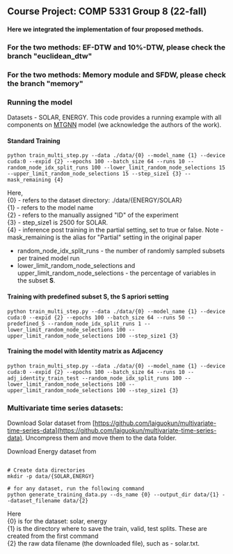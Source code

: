 ##  Course Project: COMP 5331 Group 8 (22-fall)

#### Here we integrated the implementation of four proposed methods.

### For the two methods: EF-DTW and 10%-DTW, please check the branch "euclidean_dtw"

### For the two methods: Memory module and SFDW, please check the branch "memory"


### Running the model

Datasets - SOLAR, ENERGY. This code provides a running example with all components on [MTGNN](https://github.com/nnzhan/MTGNN) model (we acknowledge the authors of the work).

#### Standard Training
```
python train_multi_step.py --data ./data/{0} --model_name {1} --device cuda:0 --expid {2} --epochs 100 --batch_size 64 --runs 10 --random_node_idx_split_runs 100 --lower_limit_random_node_selections 15 --upper_limit_random_node_selections 15 --step_size1 {3} --mask_remaining {4}
```
Here, <br />
{0} - refers to the dataset directory: ./data/{ENERGY/SOLAR} <br />
{1} - refers to the model name <br />
{2} - refers to the manually assigned "ID" of the experiment  <br />
{3} - step_size1 is 2500 for SOLAR. <br />
{4} - inference post training in the partial setting, set to true or false. Note - mask_remaining is the alias for "Partial" setting in the original paper
* random_node_idx_split_runs - the number of randomly sampled subsets per trained model run
* lower_limit_random_node_selections and upper_limit_random_node_selections - the percentage of variables in the subset **S**.


#### Training with predefined subset S, the S apriori setting
```
python train_multi_step.py --data ./data/{0} --model_name {1} --device cuda:0 --expid {2} --epochs 100 --batch_size 64 --runs 50 --predefined_S --random_node_idx_split_runs 1 --lower_limit_random_node_selections 100 --upper_limit_random_node_selections 100 --step_size1 {3}
```


#### Training the model with Identity matrix as Adjacency
```
python train_multi_step.py --data ./data/{0} --model_name {1} --device cuda:0 --expid {2} --epochs 100 --batch_size 64 --runs 10 --adj_identity_train_test --random_node_idx_split_runs 100 --lower_limit_random_node_selections 100 --upper_limit_random_node_selections 100 --step_size1 {3}
```

### Multivariate time series datasets:

Download Solar dataset from [https://github.com/laiguokun/multivariate-time-series-data](https://github.com/laiguokun/multivariate-time-series-data). Uncompress them and move them to the data folder.

Download Energy dataset from

```

# Create data directories
mkdir -p data/{SOLAR,ENERGY}

# for any dataset, run the following command
python generate_training_data.py --ds_name {0} --output_dir data/{1} --dataset_filename data/{2}
```
Here <br />
{0} is for the dataset: solar, energy <br />
{1} is the directory where to save the train, valid, test splits. These are created from the first command <br />
{2} the raw data filename (the downloaded file), such as - solar.txt.
